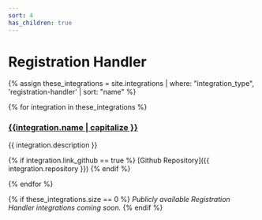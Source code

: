 ```yaml
---
sort: 4
has_children: true
---
```


# Registration Handler

{% assign these_integrations = site.integrations | where: "integration_type", 'registration-handler' | sort: "name" %}

{% for integration in these_integrations %}

<h3 style="display:flex">
    <a href="{{site.baseurl}}{{integration.url}}">{{integration.name | capitalize }}</a>
</h3>

{{ integration.description }}

{% if integration.link_github == true %}
[Github Repository]({{ integration.repository }})
{% endif %}

{% endfor %}

{% if these_integrations.size == 0 %}
_Publicly available Registration Handler integrations coming soon._
{% endif %}
